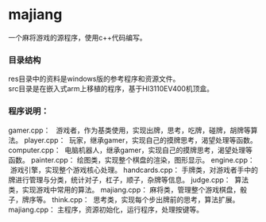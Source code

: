 # majiang
一个麻将游戏的源程序，使用c++代码编写。

### 目录结构
res目录中的资料是windows版的参考程序和资源文件。  
src目录是在嵌入式arm上移植的程序，基于HI3110EV400机顶盒。  

### 程序说明：
gamer.cpp：   游戏者，作为基类使用，实现出牌，思考，吃牌，碰牌，胡牌等算法。
player.cpp：  玩家，继承gamer，实现自己的摸牌思考，渴望处理等函数。
computer.cpp：  电脑机器人，继承gamer，实现自己的摸牌思考，渴望处理等函数。
painter.cpp： 绘图类，实现整个棋盘的渲染，图形显示。
engine.cpp：  游戏引擎，实现整个游戏核心处理。
handcards.cpp： 手牌类，对游戏者手中的牌进行管理与分类，统计对子，杠子，顺子，杂牌等信息。
judge.cpp：  算法类，实现游戏中常用的算法。
majiang.cpp： 麻将类，管理整个游戏棋盘，骰子，牌序等。
think.cpp：  思考类，实现每个步出牌前的思考，算法扩展。
majiang.cpp： 主程序，资源初始化，运行程序，处理按键等。
